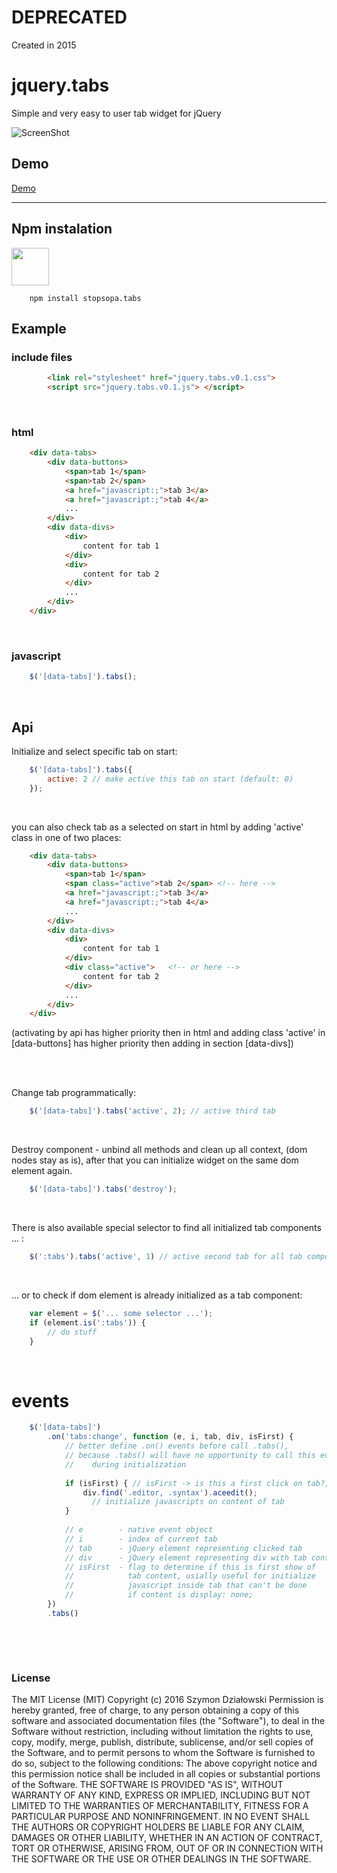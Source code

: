 # DEPRECATED
Created in 2015

# jquery.tabs

Simple and very easy to user tab widget for jQuery


![ScreenShot](http://stopsopa.github.io/submod/tabs/demo/example.jpg)

## Demo

  [Demo](https://stopsopa.github.io/tabs/demo/vanilla.html)

***

## Npm instalation 

<a href="https://www.npmjs.com/package/stopsopa.tabs">
<img width="60" src="https://www.npmjs.com/static/images/npm-logo.svg">
</a>

```
    npm install stopsopa.tabs
```

## Example


### include files

```html
        <link rel="stylesheet" href="jquery.tabs.v0.1.css">
        <script src="jquery.tabs.v0.1.js"> </script>  
```    
 

### html

```html
    <div data-tabs>
        <div data-buttons>
            <span>tab 1</span>
            <span>tab 2</span>
            <a href="javascript:;">tab 3</a>
            <a href="javascript:;">tab 4</a>
            ...
        </div>
        <div data-divs>
            <div>
                content for tab 1
            </div>
            <div>
                content for tab 2
            </div>
            ...
        </div>
    </div>  
```    
 

### javascript

```javascript
    $('[data-tabs]').tabs();        
```  
 

## Api

Initialize and select specific tab on start:

```javascript
    $('[data-tabs]').tabs({
        active: 2 // make active this tab on start (default: 0) 
    });
```   
 

you can also check tab as a selected on start in html by adding 'active' class in one of two places:


```html
    <div data-tabs>
        <div data-buttons>
            <span>tab 1</span>
            <span class="active">tab 2</span> <!-- here -->
            <a href="javascript:;">tab 3</a>
            <a href="javascript:;">tab 4</a>
            ...
        </div>
        <div data-divs>
            <div>
                content for tab 1
            </div>
            <div class="active">   <!-- or here -->
                content for tab 2
            </div>
            ...
        </div>
    </div>  
```  

(activating by api has higher priority then in html and
adding class 'active' in [data-buttons] has higher priority then adding in section [data-divs])  
 
  
 

Change tab programmatically: 

```javascript
    $('[data-tabs]').tabs('active', 2); // active third tab
```  
 

Destroy component - unbind all methods and clean up all context, (dom nodes stay as is),
after that you can initialize widget on the same dom element again.

```javascript
    $('[data-tabs]').tabs('destroy');
```  
 

There is also available special selector to find all initialized tab components ... :


```javascript
    $(':tabs').tabs('active', 1) // active second tab for all tab components
```  
 

... or to check if dom element is already initialized as a tab component:

```javascript
    var element = $('... some selector ...');
    if (element.is(':tabs')) {
        // do stuff
    }
```  
 

# events

```javascript
    $('[data-tabs]')
        .on('tabs:change', function (e, i, tab, div, isFirst) {
            // better define .on() events before call .tabs(),
            // because .tabs() will have no opportunity to call this event 
            //    during initialization
            
            if (isFirst) { // isFirst -> is this a first click on tab?,
                div.find('.editor, .syntax').aceedit(); 
                  // initialize javascripts on content of tab
            }
            
            // e        - native event object
            // i        - index of current tab
            // tab      - jQuery element representing clicked tab
            // div      - jQuery element representing div with tab content
            // isFirst  - flag to determine if this is first show of 
            //            tab content, usially useful for initialize 
            //            javascript inside tab that can't be done 
            //            if content is display: none;
        })
        .tabs()
```  
 
  
 

### License

The MIT License (MIT)
Copyright (c) 2016 Szymon Działowski
Permission is hereby granted, free of charge, to any person obtaining a copy of this software and associated documentation files (the "Software"), to deal in the Software without restriction, including without limitation the rights to use, copy, modify, merge, publish, distribute, sublicense, and/or sell copies of the Software, and to permit persons to whom the Software is furnished to do so, subject to the following conditions:
The above copyright notice and this permission notice shall be included in all copies or substantial portions of the Software.
THE SOFTWARE IS PROVIDED "AS IS", WITHOUT WARRANTY OF ANY KIND, EXPRESS OR IMPLIED, INCLUDING BUT NOT LIMITED TO THE WARRANTIES OF MERCHANTABILITY, FITNESS FOR A PARTICULAR PURPOSE AND NONINFRINGEMENT. IN NO EVENT SHALL THE AUTHORS OR COPYRIGHT HOLDERS BE LIABLE FOR ANY CLAIM, DAMAGES OR OTHER LIABILITY, WHETHER IN AN ACTION OF CONTRACT, TORT OR OTHERWISE, ARISING FROM, OUT OF OR IN CONNECTION WITH THE SOFTWARE OR THE USE OR OTHER DEALINGS IN THE SOFTWARE.


